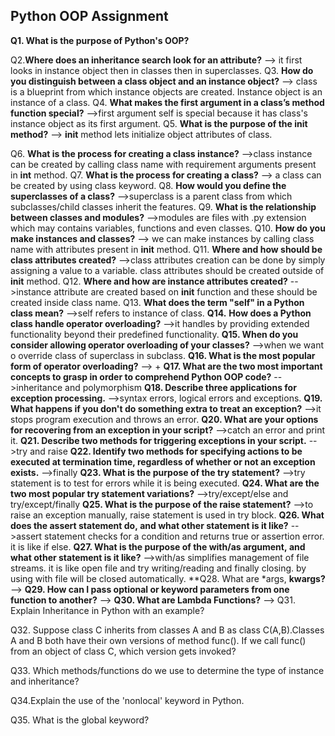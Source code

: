 ## Python OOP Assignment
**Q1. **What is the purpose of Python&#39;s OOP?****

Q2.**Where does an inheritance search look for an attribute?**
--> it first looks in instance object then in classes then in superclasses.
Q3. **How do you distinguish between a class object and an instance object?**
--> class is a blueprint from which instance objects are created. Instance object is an instance of a class.
Q4. **What makes the first argument in a class’s method function special?**
-->first argument self is special because it has class's instance object as its first argument.
Q5. **What is the purpose of the __init__ method?**
--> __init__ method lets initialize object attributes of class.

Q6. **What is the process for creating a class instance?**
-->class instance can be created by calling class name with requirement arguments present in __int__ method.
Q7. **What is the process for creating a class?**
--> a class can be created by using class keyword.
Q8. **How would you define the superclasses of a class?**
-->superclass is a parent class from which subclasses/child classes inherit the features.
Q9. **What is the relationship between classes and modules?**
-->modules are files with .py extension which may contains variables, functions and even classes.
Q10. **How do you make instances and classes?**
--> we can make instances by calling class name with attributes present in __init__ method.
Q11. **Where and how should be class attributes created?**
-->class attributes creation can be done by simply assigning a value to a variable. class attributes should be created outside of __init__ method.
Q12. **Where and how are instance attributes created?**
-->instance attribute are created based on __init__ function and these should be created inside class name.
Q13. **What does the term &quot;self&quot; in a Python class mean?**
-->self refers to instance of class.
**Q14.** **How does a Python class handle operator overloading?**
-->it handles by providing extended functionality beyond their predefined functionality.
**Q15. When do you consider allowing operator overloading of your classes?**
-->when we want o override class of superclass in subclass.
**Q16. What is the most popular form of operator overloading?**
--> +
**Q17. What are the two most important concepts to grasp in order to comprehend Python OOP code?**
-->inheritance and polymorphism
**Q18. Describe three applications for exception processing.**
-->syntax errors, logical errors and exceptions.
**Q19. What happens if you don&#39;t do something extra to treat an exception?**
-->it stops program execution and throws an error.
**Q20. What are your options for recovering from an exception in your script?**
-->catch an error and print it.
**Q21. Describe two methods for triggering exceptions in your script.**
-->try and raise
**Q22. Identify two methods for specifying actions to be executed at termination time, regardless of
whether or not an exception exists.**
-->finally
**Q23. What is the purpose of the try statement?**
-->try statement is to test for errors while it is being executed.
**Q24. What are the two most popular try statement variations?**
-->try/except/else and try/except/finally
**Q25. What is the purpose of the raise statement?**
-->to raise an exception manually, raise statement is used in try block.
**Q26. What does the assert statement do, and what other statement is it like?**
-->assert statement checks for a condition and returns true or assertion error. it is like if else.
**Q27. What is the purpose of the with/as argument, and what other statement is it like?**
-->with/as simplifies management of file streams. it is like open file and try writing/reading and finally closing. by using with file will be closed automatically.
**Q28. What are *args, **kwargs?**
-->
**Q29. How can I pass optional or keyword parameters from one function to another?**
-->
**Q30. What are Lambda Functions?**
-->
Q31. Explain Inheritance in Python with an example?

Q32. Suppose class C inherits from classes A and B as class C(A,B).Classes A and B both have their own versions of method func(). If we call func() from an object of class C, which version gets invoked?

Q33. Which methods/functions do we use to determine the type of instance and inheritance?

Q34.Explain the use of the 'nonlocal' keyword in Python.

Q35. What is the global keyword?
